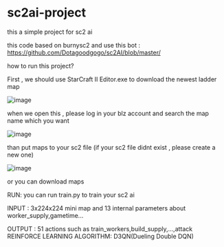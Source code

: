 # sc2ai-project
this a simple project for  sc2 ai 

this code based on burnysc2 and use this bot : https://github.com/Dotagoodgogo/sc2AI/blob/master/



how to run this project? 

First , we should use StarCraft II Editor.exe to download the newest ladder map 

![image](https://user-images.githubusercontent.com/49554454/217539085-d14f0177-33a4-42f1-ac7d-ac9f61ad29f2.png)

when we open this , please log in your blz account and search the map name which you want

![image](https://user-images.githubusercontent.com/49554454/217540537-db80aca9-aec7-4d30-b4f9-f4dc818a1697.png)


than put maps to your sc2 file (if your sc2 file didnt exist , please create a new one) 

![image](https://user-images.githubusercontent.com/49554454/217539085-d14f0177-33a4-42f1-ac7d-ac9f61ad29f2.png)

or you can download maps 



RUN: you can run train.py to train your sc2 ai

INPUT : 3x224x224 mini map and 13 internal parameters about worker_supply,gametime...

OUTPUT :  51 actions 
       such as train_workers,build_supply,...,attack
REINFORCE LEARNING ALGORITHM:
D3QN(Dueling Double DQN)
